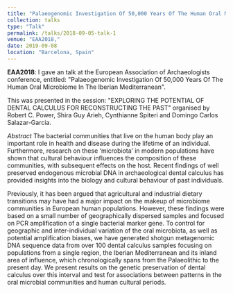 ```yaml
---
title: "Palaeogenomic Investigation Of 50,000 Years Of The Human Oral Microbiome In The Iberian Mediterranean"
collection: talks
type: "Talk"
permalink: /talks/2018-09-05-talk-1
venue: "EAA2018,"
date: 2019-09-08
location: "Barcelona, Spain"
---
```


**EAA2018**: I gave an talk at the European Association of Archaeologists conference, entitled:
"Palaeogenomic Investigation Of 50,000 Years Of The Human Oral Microbiome In The Iberian Mediterranean".

This was presented in the session: "EXPLORING THE POTENTIAL OF DENTAL CALCULUS 
FOR RECONSTRUCTING THE PAST" organised by Robert C. Power, Shira Guy Arieh, 
Cynthianne Spiteri and Domingo Carlos Salazar-Garcia.

*Abstract* The bacterial communities that live on the human body play an 
important role in health and disease during the lifetime of an individual.
Furthermore, research on these ‘microbiota’ in modern populations have shown 
that cultural behaviour influences the composition of these communities, with 
subsequent effects on the host. Recent findings of well preserved endogenous 
microbial DNA in archaeological dental calculus has provided insights into the 
biology and cultural behaviour of past individuals.

Previously, it has been argued that agricultural and industrial dietary 
transitions may have had a major impact on the makeup of microbiome communities 
in European human populations. However, these findings were based on a small 
number of geographically dispersed samples and focused on PCR amplification of 
a single bacterial marker gene. To control for geographic and inter-individual
variation of the oral microbiota, as well as potential amplification biases, we 
have generated shotgun metagenomic DNA sequence data from over 100 dental 
calculus samples focusing on populations from a single region, the Iberian 
Mediterranean and its inland area of influence, which chronologically spans 
from the Palaeolithic to the present day. We present results on the genetic 
preservation of dental calculus over this interval and test for associations 
between patterns in the oral microbial communities and human cultural periods.
